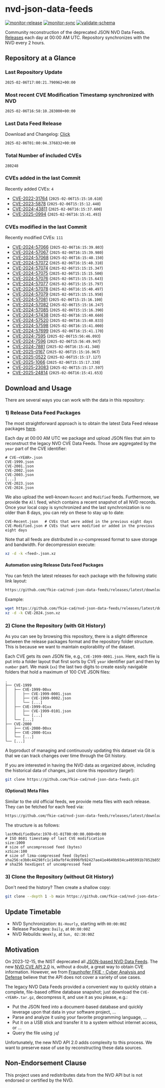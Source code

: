 # nvd-json-data-feeds

[![monitor-release](https://github.com/fkie-cad/nvd-json-data-feeds/actions/workflows/monitor_release.yml/badge.svg)](https://github.com/fkie-cad/nvd-json-data-feeds/actions/workflows/monitor_release.yml)
[![monitor-sync](https://github.com/fkie-cad/nvd-json-data-feeds/actions/workflows/monitor_sync.yml/badge.svg)](https://github.com/fkie-cad/nvd-json-data-feeds/actions/workflows/monitor_sync.yml)
[![validate-schema](https://github.com/fkie-cad/nvd-json-data-feeds/actions/workflows/validate_schema.yml/badge.svg)](https://github.com/fkie-cad/nvd-json-data-feeds/actions/workflows/validate_schema.yml)

Community reconstruction of the deprecated JSON NVD Data Feeds.
[Releases](https://github.com/fkie-cad/nvd-json-data-feeds/releases/latest) each day at 00:00 AM UTC.
Repository synchronizes with the NVD every 2 hours.

## Repository at a Glance

### Last Repository Update

```plain
2025-02-06T17:00:21.790962+00:00
```

### Most recent CVE Modification Timestamp synchronized with NVD

```plain
2025-02-06T16:58:10.283000+00:00
```

### Last Data Feed Release

Download and Changelog: [Click](https://github.com/fkie-cad/nvd-json-data-feeds/releases/latest)

```plain
2025-02-06T01:00:04.376832+00:00
```

### Total Number of included CVEs

```plain
280248
```

### CVEs added in the last Commit

Recently added CVEs: `4`

- [CVE-2022-31764](CVE-2022/CVE-2022-317xx/CVE-2022-31764.json) (`2025-02-06T15:15:10.610`)
- [CVE-2023-5878](CVE-2023/CVE-2023-58xx/CVE-2023-5878.json) (`2025-02-06T15:15:12.440`)
- [CVE-2024-43811](CVE-2024/CVE-2024-438xx/CVE-2024-43811.json) (`2025-02-06T16:15:37.600`)
- [CVE-2025-0994](CVE-2025/CVE-2025-09xx/CVE-2025-0994.json) (`2025-02-06T16:15:41.493`)


### CVEs modified in the last Commit

Recently modified CVEs: `111`

- [CVE-2024-57066](CVE-2024/CVE-2024-570xx/CVE-2024-57066.json) (`2025-02-06T16:15:39.803`)
- [CVE-2024-57067](CVE-2024/CVE-2024-570xx/CVE-2024-57067.json) (`2025-02-06T16:15:39.980`)
- [CVE-2024-57068](CVE-2024/CVE-2024-570xx/CVE-2024-57068.json) (`2025-02-06T16:15:40.150`)
- [CVE-2024-57072](CVE-2024/CVE-2024-570xx/CVE-2024-57072.json) (`2025-02-06T16:15:40.310`)
- [CVE-2024-57074](CVE-2024/CVE-2024-570xx/CVE-2024-57074.json) (`2025-02-06T15:15:15.347`)
- [CVE-2024-57075](CVE-2024/CVE-2024-570xx/CVE-2024-57075.json) (`2025-02-06T15:15:15.500`)
- [CVE-2024-57076](CVE-2024/CVE-2024-570xx/CVE-2024-57076.json) (`2025-02-06T15:15:15.643`)
- [CVE-2024-57077](CVE-2024/CVE-2024-570xx/CVE-2024-57077.json) (`2025-02-06T15:15:15.797`)
- [CVE-2024-57078](CVE-2024/CVE-2024-570xx/CVE-2024-57078.json) (`2025-02-06T16:15:40.497`)
- [CVE-2024-57079](CVE-2024/CVE-2024-570xx/CVE-2024-57079.json) (`2025-02-06T15:15:15.950`)
- [CVE-2024-57081](CVE-2024/CVE-2024-570xx/CVE-2024-57081.json) (`2025-02-06T15:15:16.100`)
- [CVE-2024-57082](CVE-2024/CVE-2024-570xx/CVE-2024-57082.json) (`2025-02-06T15:15:16.247`)
- [CVE-2024-57085](CVE-2024/CVE-2024-570xx/CVE-2024-57085.json) (`2025-02-06T15:15:16.390`)
- [CVE-2024-57438](CVE-2024/CVE-2024-574xx/CVE-2024-57438.json) (`2025-02-06T16:15:40.660`)
- [CVE-2024-57520](CVE-2024/CVE-2024-575xx/CVE-2024-57520.json) (`2025-02-06T16:15:40.833`)
- [CVE-2024-57598](CVE-2024/CVE-2024-575xx/CVE-2024-57598.json) (`2025-02-06T16:15:41.000`)
- [CVE-2024-57699](CVE-2024/CVE-2024-576xx/CVE-2024-57699.json) (`2025-02-06T16:15:41.170`)
- [CVE-2024-7595](CVE-2024/CVE-2024-75xx/CVE-2024-7595.json) (`2025-02-06T15:56:46.093`)
- [CVE-2024-7596](CVE-2024/CVE-2024-75xx/CVE-2024-7596.json) (`2025-02-06T15:56:49.947`)
- [CVE-2024-7881](CVE-2024/CVE-2024-78xx/CVE-2024-7881.json) (`2025-02-06T16:15:41.340`)
- [CVE-2025-0167](CVE-2025/CVE-2025-01xx/CVE-2025-0167.json) (`2025-02-06T15:15:16.967`)
- [CVE-2025-0522](CVE-2025/CVE-2025-05xx/CVE-2025-0522.json) (`2025-02-06T15:15:17.127`)
- [CVE-2025-1066](CVE-2025/CVE-2025-10xx/CVE-2025-1066.json) (`2025-02-06T15:15:17.330`)
- [CVE-2025-23083](CVE-2025/CVE-2025-230xx/CVE-2025-23083.json) (`2025-02-06T15:15:17.597`)
- [CVE-2025-24814](CVE-2025/CVE-2025-248xx/CVE-2025-24814.json) (`2025-02-06T16:15:41.653`)


## Download and Usage

There are several ways you can work with the data in this repository:

### 1) Release Data Feed Packages

The most straightforward approach is to obtain the latest Data Feed release packages [here](https://github.com/fkie-cad/nvd-json-data-feeds/releases/latest).

Each day at 00:00 AM UTC we package and upload JSON files that aim to reconstruct the legacy NVD CVE Data Feeds.
Those are aggregated by the `year` part of the CVE identifier:

```
# CVE-<YEAR>.json
CVE-1999.json
CVE-2001.json
CVE-2002.json
CVE-2003.json
[...]
CVE-2023.json
CVE-2024.json
```

We also upload the well-known `Recent` and `Modified` feeds.
Furthermore, we provide the `All` feed, which contains a recent snapshot of all NVD records.
Once your local copy is synchronized and the last synchronization is no older than 8 days, you can rely on these to stay up to date:

```plain
CVE-Recent.json   # CVEs that were added in the previous eight days
CVE-Modified.json # CVEs that were modified or added in the previous eight days
```

Note that all feeds are distributed in `xz`-compressed format to save storage and bandwidth.
For decompression execute:

```sh
xz -d -k <feed>.json.xz
```

#### Automation using Release Data Feed Packages

You can fetch the latest releases for each package with the following static link layout:

```sh
https://github.com/fkie-cad/nvd-json-data-feeds/releases/latest/download/CVE-<YEAR>.json.xz
```

Example:

```sh
wget https://github.com/fkie-cad/nvd-json-data-feeds/releases/latest/download/CVE-2024.json.xz
xz -d -k CVE-2024.json.xz
```

### 2) Clone the Repository (with Git History)

As you can see by browsing this repository, there is a slight difference between the release packages format and the repository folder structure.
This is because we want to maintain explorability of the dataset.

Each CVE gets its own JSON file, e.g., `CVE-1999-0001.json`.
Here, each file is put into a folder layout that first sorts by CVE `year` identifier part and then by `number` part.
We mask (`xx`) the last two digits to create easily navigable folders that hold a maximum of 100 CVE JSON files:

```plain
.
├── CVE-1999
│   ├── CVE-1999-00xx
│   │   ├── CVE-1999-0001.json
│   │   ├── CVE-1999-0002.json
│   │   └── [...]
│   ├── CVE-1999-01xx
│   │   ├── CVE-1999-0101.json
│   │   └── [...]
│   └── [...]
├── CVE-2000
│   ├── CVE-2000-00xx
│   ├── CVE-2000-01xx
│   └── [...]
└── [...]
```

A byproduct of managing and continuously updating this dataset via Git is that we can track changes over time through the Git history.

If you are interested in having the NVD data as organized above, including the historical data of changes, just clone this repository (large!):

```sh
git clone https://github.com/fkie-cad/nvd-json-data-feeds.git
```

#### (Optional) Meta Files

Similar to the old official feeds, we provide meta files with each release. They can be fetched for each feed via:

```sh
https://github.com/fkie-cad/nvd-json-data-feeds/releases/latest/download/CVE-<YEAR>.meta
```

The structure is as follows:

```plain
lastModifiedDate:1970-01-01T00:00:00.000+00:00                          # ISO 8601 timestamp of last CVE modification
size:1000                                                               # size of uncompressed feed (bytes)
xzSize:100                                                              # size of lzma-compressed feed (bytes)
sha256:e3b0c44298fc1c149afbf4c8996fb92427ae41e4649b934ca495991b7852b855 # sha256 hexdigest of uncompressed feed
```

### 3) Clone the Repository (without Git History)

Don't need the history? Then create a shallow copy:

```sh
git clone --depth 1 -b main https://github.com/fkie-cad/nvd-json-data-feeds.git
```


## Update Timetable

* NVD Synchronization: `Bi-Hourly`, starting with `00:00:00Z`
* Release Packages: `Daily`, at `00:00:00Z`
* NVD Rebuilds: `Weekly`, at `Sun, 02:30:00Z`


## Motivation

On 2023-12-15, the NIST deprecated all [JSON-based NVD Data Feeds](https://nvd.nist.gov/vuln/data-feeds#divRetirementBanner-1).
The new [NVD CVE API 2.0](https://nvd.nist.gov/developers/vulnerabilities) is, without a doubt, a great way to obtain CVE information.
However, we from [Fraunhofer FKIE - Cyber Analysis and Defense](https://www.fkie.fraunhofer.de/en/departments/cad.html) believe that the API does not cover a variety of use cases.

The legacy NVD Data Feeds provided a convenient way to quickly obtain a complete, file-based offline database snapshot; just download the `CVE-<YEAR>.tar.gz`, decompress it, and use it as you please, e.g.:

- Put the JSON feed into a document-based database and quickly leverage upon that data in your software project, ...
- Parse and analyze it using your favorite programming language, ...
- Put it on a USB stick and transfer it to a system without internet access, or ...
- Query the file using `jq`!

Unfortunately, the new NVD API 2.0 adds complexity to this process.
We want to preserve ease of use by reconstructing these data sources.

## Non-Endorsement Clause

This project uses and redistributes data from the NVD API but is not endorsed or certified by the NVD.